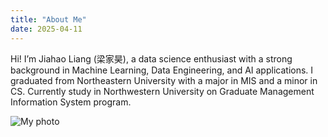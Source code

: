 ```yaml
---
title: "About Me"
date: 2025-04-11
---
```


Hi! I’m Jiahao Liang (梁家昊), a data science enthusiast with a strong background in Machine Learning, Data Engineering, and AI applications. I graduated from Northeastern University with a major in MIS and a minor in CS. Currently study in Northwestern University on Graduate Management Information System program.

![My photo](/images/self.png)
<!-- background ..  stories -->